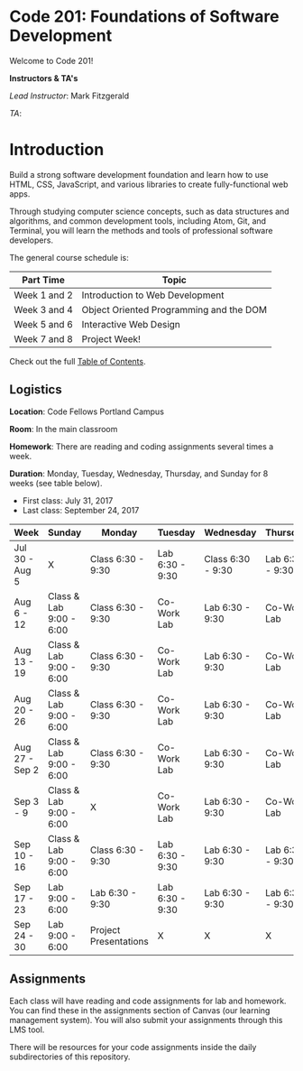 # Code 201: Foundations of Software Development
Welcome to Code 201!

**Instructors & TA's**

*Lead Instructor*: Mark Fitzgerald

*TA*: <to-be-added>

# Introduction
Build a strong software development foundation and learn how to use HTML, CSS, JavaScript, and various libraries to create fully-functional web apps.

Through studying computer science concepts, such as data structures and algorithms, and common development tools, including Atom, Git, and Terminal, you will learn the methods and tools of professional software developers.

The general course schedule is:

**Part Time**    | Topic
-------------|---------------
Week 1 and 2 | Introduction to Web Development
Week 3 and 4 | Object Oriented Programming and the DOM
Week 5 and 6 | Interactive Web Design
Week 7 and 8 | Project Week!

Check out the full [Table of Contents](SUMMARY.md).

## Logistics
**Location**: Code Fellows Portland Campus

**Room**: In the main classroom

**Homework**: There are reading and coding assignments several times a week.

**Duration**: Monday, Tuesday, Wednesday, Thursday, and Sunday for 8 weeks (see table below).
* First class: July 31, 2017
* Last class: September 24, 2017

**Week**    | Sunday | Monday | Tuesday | Wednesday | Thursday | Friday | Saturday
-------------|---------------|---------------|---------------|---------------|---------------|---------------|---------------
Jul 30 - Aug 5 | X | Class 6:30 - 9:30 | Lab 6:30 - 9:30 | Class 6:30 - 9:30 | Lab 6:30 - 9:30 | X | X
Aug 6 - 12 | Class & Lab 9:00 - 6:00 | Class 6:30 - 9:30 | Co-Work Lab | Lab 6:30 - 9:30 | Co-Work Lab | X | X
Aug 13 - 19 | Class & Lab 9:00 - 6:00 | Class 6:30 - 9:30 | Co-Work Lab | Lab 6:30 - 9:30 | Co-Work Lab | X | X
Aug 20 - 26 | Class & Lab 9:00 - 6:00 | Class 6:30 - 9:30 | Co-Work Lab | Lab 6:30 - 9:30 | Co-Work Lab | X | X
Aug 27 - Sep 2 | Class & Lab 9:00 - 6:00 | Class 6:30 - 9:30 | Co-Work Lab | Lab 6:30 - 9:30 | Co-Work Lab | X | X
Sep 3 - 9 | Class & Lab 9:00 - 6:00 | X | Co-Work Lab | Lab 6:30 - 9:30 | Co-Work Lab | X | X
Sep 10 - 16 | Class & Lab 9:00 - 6:00 | Class 6:30 - 9:30 | Lab 6:30 - 9:30 | Lab 6:30 - 9:30 | Lab 6:30 - 9:30 | X | X
Sep 17 - 23 | Lab 9:00 - 6:00 | Lab 6:30 - 9:30 | Lab 6:30 - 9:30 | Lab 6:30 - 9:30 | Lab 6:30 - 9:30 | X | X
Sep 24 - 30 | Lab 9:00 - 6:00 | Project Presentations | X | X | X | X | X

## Assignments

Each class will have reading and code assignments for lab and homework. You can find these in the assignments section of Canvas (our learning management system). You will also submit your assignments through this LMS tool.

There will be resources for your code assignments inside the daily subdirectories of this repository.
